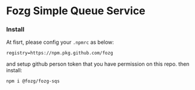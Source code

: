 # Fozg Simple Queue Service

### Install
At fisrt, please config your `.npmrc` as below:

```
registry=https://npm.pkg.github.com/fozg
```

and setup github person token that you have permission on this repo. then install: 
```
npm i @fozg/fozg-sqs
```



